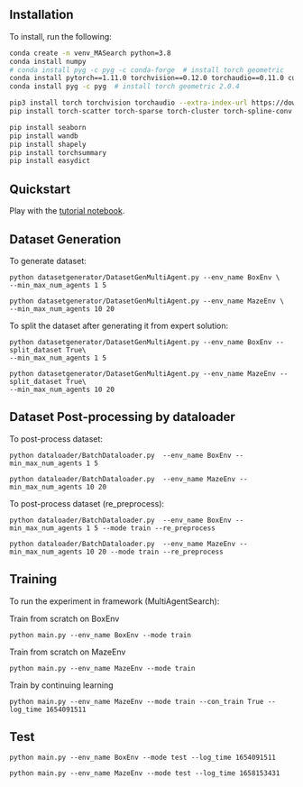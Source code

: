 
## Installation
To install, run the following:
``` bash
conda create -n venv_MASearch python=3.8
conda install numpy
# conda install pyg -c pyg -c conda-forge  # install torch geometric
conda install pytorch==1.11.0 torchvision==0.12.0 torchaudio==0.11.0 cudatoolkit=11.3 -c pytorch
conda install pyg -c pyg  # install torch geometric 2.0.4

pip3 install torch torchvision torchaudio --extra-index-url https://download.pytorch.org/whl/cu113
pip install torch-scatter torch-sparse torch-cluster torch-spline-conv torch-geometric -f https://data.pyg.org/whl/torch-1.12.0+cu113.html

pip install seaborn
pip install wandb
pip install shapely
pip install torchsummary
pip install easydict
```

## Quickstart
Play with the [tutorial notebook](./tutorial.ipynb).



## Dataset Generation
To generate dataset:
``` 
python datasetgenerator/DatasetGenMultiAgent.py --env_name BoxEnv \
--min_max_num_agents 1 5
```
``` 
python datasetgenerator/DatasetGenMultiAgent.py --env_name MazeEnv \
--min_max_num_agents 10 20

```


To split the dataset after generating it from expert solution:
``` 
python datasetgenerator/DatasetGenMultiAgent.py --env_name BoxEnv --split_dataset True\
--min_max_num_agents 1 5   
```

```
python datasetgenerator/DatasetGenMultiAgent.py --env_name MazeEnv --split_dataset True\
--min_max_num_agents 10 20
```



## Dataset Post-processing by dataloader
To post-process dataset:
``` 
python dataloader/BatchDataloader.py  --env_name BoxEnv --min_max_num_agents 1 5

```

``` 
python dataloader/BatchDataloader.py  --env_name MazeEnv --min_max_num_agents 10 20

```

To post-process dataset (re_preprocess):
``` 
python dataloader/BatchDataloader.py  --env_name BoxEnv --min_max_num_agents 1 5 --mode train --re_preprocess
```
``` 
python dataloader/BatchDataloader.py  --env_name MazeEnv --min_max_num_agents 10 20 --mode train --re_preprocess
```


## Training
To run the experiment in framework (MultiAgentSearch):

Train from scratch on BoxEnv
``` 
python main.py --env_name BoxEnv --mode train
``` 
<!-- taskset -p -c 8-15 
nohup  python -u  main.py --env_name BoxEnv --mode train --batch_size 8 --gpu_device 1 --max_epoch 10000 > log_experiment/BoxEnv_Sigmoid.txt 2>&1 & -->


Train from scratch on MazeEnv
``` 
python main.py --env_name MazeEnv --mode train
``` 
<!-- 
nohup  python -u main.py --env_name MazeEnv --mode train --min_max_num_agents 10 20 --batch_size 8 --gpu_device 2 --max_epoch 10000 > log_experiment/MazeEnv_Sigmoid.txt 2>&1 & -->



Train by continuing learning
``` 
python main.py --env_name MazeEnv --mode train --con_train True --log_time 1654091511
``` 

## Test
``` 
python main.py --env_name BoxEnv --mode test --log_time 1654091511
``` 
<!-- nohup  python -u main.py --env_name BoxEnv --mode test --log_time 1654091511 > log_experiment/BoxEnv_Sigmod_test.txt 2>&1 &-->
``` 
python main.py --env_name MazeEnv --mode test --log_time 1658153431
``` 
<!-- nohup  python -u main.py --env_name MazeEnv --mode test --log_time 1657835571 > log_experiment/MazeEnv_Sigmod.txt 2>&1 &-->
